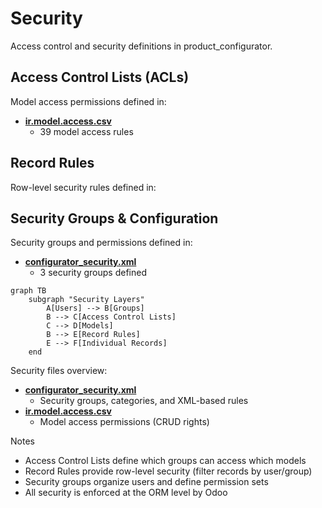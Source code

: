 # Security

Access control and security definitions in product_configurator.

## Access Control Lists (ACLs)

Model access permissions defined in:
- **[ir.model.access.csv](../product_configurator/security/ir.model.access.csv)**
  - 39 model access rules

## Record Rules

Row-level security rules defined in:

## Security Groups & Configuration

Security groups and permissions defined in:
- **[configurator_security.xml](../product_configurator/security/configurator_security.xml)**
  - 3 security groups defined

```mermaid
graph TB
    subgraph "Security Layers"
        A[Users] --> B[Groups]
        B --> C[Access Control Lists]
        C --> D[Models]
        B --> E[Record Rules]
        E --> F[Individual Records]
    end
```

Security files overview:
- **[configurator_security.xml](../product_configurator/security/configurator_security.xml)**
  - Security groups, categories, and XML-based rules
- **[ir.model.access.csv](../product_configurator/security/ir.model.access.csv)**
  - Model access permissions (CRUD rights)

Notes
- Access Control Lists define which groups can access which models
- Record Rules provide row-level security (filter records by user/group)
- Security groups organize users and define permission sets
- All security is enforced at the ORM level by Odoo
